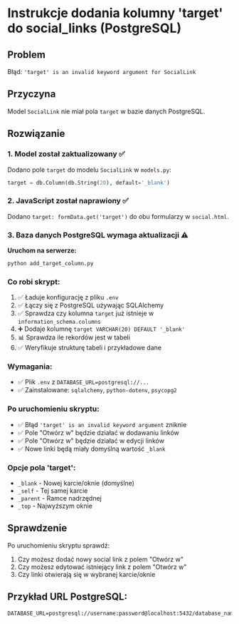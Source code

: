 # Instrukcje dodania kolumny 'target' do social_links (PostgreSQL)

## Problem
Błąd: `'target' is an invalid keyword argument for SocialLink`

## Przyczyna
Model `SocialLink` nie miał pola `target` w bazie danych PostgreSQL.

## Rozwiązanie

### 1. Model został zaktualizowany ✅
Dodano pole `target` do modelu `SocialLink` w `models.py`:
```python
target = db.Column(db.String(20), default='_blank')
```

### 2. JavaScript został naprawiony ✅
Dodano `target: formData.get('target')` do obu formularzy w `social.html`.

### 3. Baza danych PostgreSQL wymaga aktualizacji ⚠️

**Uruchom na serwerze:**

```bash
python add_target_column.py
```

### Co robi skrypt:
1. ✅ Ładuje konfigurację z pliku `.env`
2. ✅ Łączy się z PostgreSQL używając SQLAlchemy
3. ✅ Sprawdza czy kolumna `target` już istnieje w `information_schema.columns`
4. ➕ Dodaje kolumnę `target VARCHAR(20) DEFAULT '_blank'`
5. 📊 Sprawdza ile rekordów jest w tabeli
6. ✅ Weryfikuje strukturę tabeli i przykładowe dane

### Wymagania:
- ✅ Plik `.env` z `DATABASE_URL=postgresql://...`
- ✅ Zainstalowane: `sqlalchemy`, `python-dotenv`, `psycopg2`

### Po uruchomieniu skryptu:
- ✅ Błąd `'target' is an invalid keyword argument` zniknie
- ✅ Pole "Otwórz w" będzie działać w dodawaniu linków
- ✅ Pole "Otwórz w" będzie działać w edycji linków
- ✅ Nowe linki będą miały domyślną wartość `_blank`

### Opcje pola 'target':
- `_blank` - Nowej karcie/oknie (domyślne)
- `_self` - Tej samej karcie  
- `_parent` - Ramce nadrzędnej
- `_top` - Najwyższym oknie

## Sprawdzenie
Po uruchomieniu skryptu sprawdź:
1. Czy możesz dodać nowy social link z polem "Otwórz w"
2. Czy możesz edytować istniejący link z polem "Otwórz w"
3. Czy linki otwierają się w wybranej karcie/oknie

## Przykład URL PostgreSQL:
```
DATABASE_URL=postgresql://username:password@localhost:5432/database_name
```
